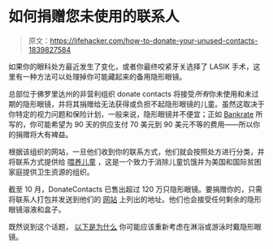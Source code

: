 # 如何捐赠您未使用的联系人

> 原文：<https://lifehacker.com/how-to-donate-your-unused-contacts-1839827584>

如果你的眼科处方最近发生了变化，或者你最终咬紧牙关选择了 LASIK 手术，这里有一种方法可以处理掉你可能藏起来的备用隐形眼镜。



总部位于佛罗里达州的非营利组织 donate contacts 将接受*所有*你未使用和未过期的隐形眼镜，并将其捐赠给无法获得或负担不起隐形眼镜的儿童。虽然这取决于你特定的视力问题和保险计划，一般来说，隐形眼镜并不便宜；正如 [Bankrate](https://www.bankrate.com/finance/smart-spending/how-much-do-contacts-cost.aspx) 所写的，你可能希望为 90 天的供应支付 70 美元到 90 美元不等的费用——所以你的捐赠将大有裨益。

根据该组织的网站，一旦他们收到你的联系方式，他们就会按照处方进行分类，并将联系方式提供给 [喂养儿童](https://www.feedthechildren.org/) ，这是一个致力于消除儿童饥饿并为美国和国际贫困家庭提供卫生资源的组织。

截至 10 月，DonateContacts 已售出超过 120 万只隐形眼镜。要捐赠你的，只需将联系人打包并发送到他们的 [网站](https://donatecontacts.com/) 上列出的地址。他们也会接受任何剩余的隐形眼镜溶液和盒子。

既然说到这个话题， [以下是为什么](https://lifehacker.com/dont-wear-contact-lenses-while-showering-or-swimming-1837486403) 你可能应该重新考虑在淋浴或游泳时戴隐形眼镜。